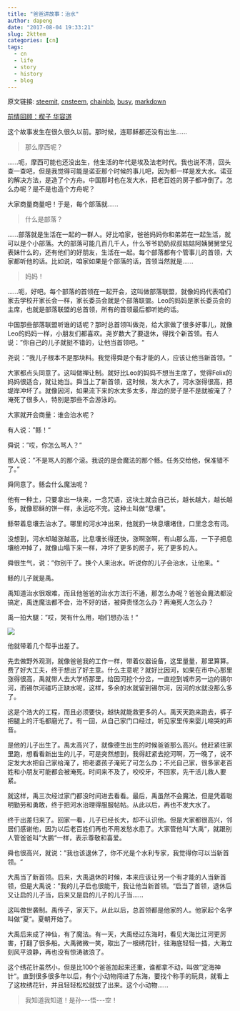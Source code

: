 ```yaml
---
title: "爸爸讲故事：治水"
author: dapeng
date: "2017-08-04 19:33:21"
slug: 2kttem
categories: [cn]
tags: 
  - cn
  - life
  - story
  - history
  - blog
---
```


原文链接: [steemit](https://steemit.com/cn/@dapeng/2kttem), [cnsteem](https://cnsteem.com/cn/@dapeng/2kttem), [chainbb](https://chainbb.com/cn/@dapeng/2kttem), [busy](https://busy.org/cn/@dapeng/2kttem), [markdown](https://raw.githubusercontent.com/pzhaonet/steem_mirror/master/content/post/2kttem.md)

[前情回顾：楔子 华容道](https://steemit.com/cn/@dapeng/5qthqy)


这个故事发生在很久很久以前。那时候，连耶稣都还没有出生......


> 那么摩西呢？


......呃，摩西可能也还没出生，他生活的年代是埃及法老时代。我也说不清，回头查一查吧，但是我觉得可能是诺亚那个时候的事儿吧，因为都一样是发大水。诺亚的解决方法，是造了个方舟。中国那时也在发大水，把老百姓的房子都冲倒了。怎么办呢？是不是也造个方舟呢？


大家商量商量吧！于是，每个部落就......


> 什么是部落？


......部落就是生活在一起的一群人。好比咱家，爸爸妈妈你和弟弟在一起生活，就可以是个小部落。大的部落可能几百几千人，什么爷爷奶奶叔叔姑姑阿姨舅舅堂兄表妹什么的，还有他们的好朋友，生活在一起。每个部落都有个管事儿的首领，大家都听他的话。比如说，咱家如果是个部落的话，首领当然就是......


> 妈妈！


......呃，好吧。每个部落的首领在一起开会，这叫做部落联盟，就像妈妈代表咱们家去学校开家长会一样，家长委员会就是个部落联盟。Leo的妈妈是家长委员会的主席，也就是部落联盟的总首领，所有的首领最后都听她的话。


中国那些部落联盟听谁的话呢？那时总首领叫做尧，给大家做了很多好事儿，就像Leo的妈妈一样，小朋友们都喜欢。尧岁数大了要退休，得找个新首领。有人说：”你自己的儿子就挺不错的，让他当首领吧。“


尧说：”我儿子根本不是那块料。我觉得舜是个有才能的人，应该让他当新首领。“


大家都点头同意了。这叫做禅让制。就好比Leo的妈妈不想当主席了，觉得Felix的妈妈很适合，就让她当。舜当上了新首领，这时候，发大水了，河水涨得很高，把堤岸冲坏了。就像因河，如果流下来的水太多太多，岸边的房子是不是就被淹了？淹死了很多人，特别是那些不会游泳的。


大家就开会商量：谁会治水呢？


有人说：”鲧！“


舜说：”哎，你怎么骂人？“


那人说：”不是骂人的那个滚。我说的是会魔法的那个鲧。任务交给他，保准错不了。”


舜同意了。鲧会什么魔法呢？


他有一种土，只要拿出一块来，一念咒语，这块土就会自己长，越长越大，越长越多，就像耶稣的饼一样，永远吃不完。这种土叫做“息壤”。


鲧带着息壤去治水了。哪里的河水冲出来，他就扔一块息壤堵住，口里念念有词。


没想到，河水却越涨越高，比息壤长得还快，涨啊涨啊，有山那么高，一下子把息壤给冲掉了，就像山塌下来一样，冲坏了更多的房子，死了更多的人。


舜很生气，说：”你别干了。换个人来治水。听说你的儿子会治水，让他来。“


鲧的儿子就是禹。


禹知道治水很艰难，而且他爸爸的治水方法行不通，那怎么办呢？爸爸会魔法都没搞定，禹连魔法都不会，治不好的话，被舜责怪怎么办？再淹死人怎么办？


禹一拍大腿：”哎，哭有什么用，咱们想办法！“


![](http://www.dssk.net/uploads/allimg/20160414/14/05/1021291a5-0.jpg)





他就带着几个帮手出差了。





先去做野外观测，就像爸爸我的工作一样，带着仪器设备，这里量量，那里算算。费了好大工夫，终于想出了好主意。什么主意呢？就好比因河，如果在市中心那里涨得很高，禹就带人去大学桥那里，给因河挖个分岔，一直挖到城市另一边的锡尔河，而锡尔河碰巧正缺水呢，这样，多余的水就留到锡尔河，因河的水就没那么多了。


这是个浩大的工程，而且必须要快，越快就能救更多的人。禹天天跑来跑去，裤子把腿上的汗毛都磨光了。有一回，从自己家门口经过，听见家里传来婴儿啼哭的声音。


是他的儿子出生了。禹太高兴了，就像德生出生的时候爸爸那么高兴。他赶紧往家里跑，想看看新出生的儿子，可是突然想到，我得赶紧去挖河啊，万一晚了，说不定发大水把自己家给淹了，把老婆孩子淹死了可怎么办；不光自己家，很多家老百姓和小朋友可能都会被淹死。时间来不及了，咬咬牙，不回家，先干活儿救人要紧。


就这样，禹三次经过家门都没时间进去看看。最后，禹虽然不会魔法，但是凭着聪明勤劳和勇敢，终于把河水治理得服服帖帖。从此以后，再也不发大水了。


终于出差归来了。回家一看，儿子已经长大，却不认识他。但是大家都很高兴，邻居们感谢他，因为以后老百姓们再也不用发愁水患了。大家管他叫”大禹“，就跟别人管爸爸叫”大鹏“一样，表示尊敬和喜爱。


舜也很高兴，就说：”我也该退休了，你不光是个水利专家，我觉得你可以当新首领。“


大禹当了新首领。后来，大禹退休的时候，本来应该让另一个有才能的人当新首领，但是大禹说：”我的儿子启也很能干，我让他当新首领。“启当了首领，退休后又让启的儿子当，后来又是启的儿子的儿子当......


这叫做世袭制。禹传子，家天下。从此以后，总首领都是他家的人。他家起个名字叫做”夏“。夏朝开始了。


大禹后来成了神仙，有了魔法。有一天，大禹经过东海时，看见大海比江河更厉害，打翻了很多船。大禹微微一笑，取出了一根绣花针，往海底轻轻一插，大海立刻风平浪静，再也没有惊涛骇浪了。


这个绣花针虽然小，但是比100个爸爸加起来还重，谁都拿不动，叫做”定海神针“。直到很多很多年以后，有个小动物闯进了东海，要找个称手的玩具，就看上了这枚绣花针，并且轻轻松松就拔了出来。这个小动物......


> 我知道我知道！是孙---悟---空！
